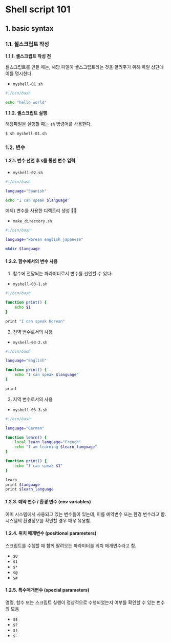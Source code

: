 # Shell script 101

## 1. basic syntax

### 1.1. 셸스크립트 작성

**1.1.1. 셸스크립트 작성 전**

셸스크립트를 만들 때는, 해당 파일이 셸스크립트라는 것을 알려주기 위해 파일 상단에 이를 명시한다.

- `myshell-01.sh`

```bash
#!/bin/bash

echo "hello world"
```

**1.1.2. 셸스크립트 실행**

해당파일을 실행할 때는 `sh` 명령어를 사용한다.

```shell
$ sh myshell-01.sh
```

### 1.2.  변수

#### 1.2.1. 변수 선언 후 `$`를 통한 변수 입력 

- `myshell-02.sh`

```bash
#!/bin/bash

language="Spanish"

echo "I can speak $language"
```

예제) 변수를 사용한 디렉토리 생성

- `make_directory.sh`

```bash
#!/bin/bash

language="korean english japanese"

mkdir $language
```

#### 1.2.2. 함수에서의 변수 사용

1. 함수에 전달되는 파라미터로서 변수를 선언할 수 있다.

- `myshell-03-1.sh`

```bash
#!/bin/bash

function print() {
    echo $1
}

print "I can speak Korean"
````

2. 전역 변수로서의 사용

- `myshell-03-2.sh`

```bash
#!/bin/bash

language="English"

function print() {
    echo "I can speak $language"
}

print
```

3. 지역 변수로서의 사용

- `myshell-03-3.sh`

```bash
#!/bin/bash

language="German"

function learn() {
    local learn_language="French"
    echo "I am learning $learn_language"
}

function print() {
    echo "I can speak $1"
}

learn
print $language
print $learn_language
```

#### 1.2.3. 예약 변수 / 환경 변수 (env variables)

이미 시스템에서 사용되고 있는 변수들이 있는데, 이를 예약변수 또는 환경 변수라고 함. 시스템의 환경정보를 확인할 경우 매우 유용함.

#### 1.2.4. 위치 매개변수 (positional parameters)

스크립트를 수행할 때 함께 딸려오는 파라미터를 위치 매개변수라고 함.

- `$0`
- `$1`
- `$*`
- `$@`
- `$#`

#### 1.2.5. 특수매개변수 (special parameters)

명령, 함수 또는 스크립트 실행이 정상적으로 수행되었는지 여부를 확인할 수 있는 변수의 모음

- `$$`
- `$?`
- `$!`
- `$-`